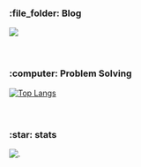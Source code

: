 

  <h3> :file_folder: Blog </h3>
<a href="https://0heavensbee.tistory.com/" target="_blank"><img src="https://img.shields.io/badge/Tistory-535D6C?style=flat-square&logo=Tistory&logoColor=white"/></a>
  <br>
  <br>
  <br>

  <h3> :computer: Problem Solving </h3>
  
  
[![Top Langs](https://github-readme-stats.vercel.app/api/top-langs/?username=KwonBo&langs_count=8)](https://github.com/KwonBo/github-readme-stats)
  <br>
  <br>
  <br>
  <h3> :star: stats </h3>
  
![.](https://github-readme-stats.vercel.app/api?username=KwonBo&show_icons=true&theme=graywhite)
</div>
